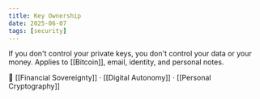 ```yaml
---
title: Key Ownership
date: 2025-06-07
tags: [security]
---
```


If you don't control your private keys, you don't control your data or your money. Applies to [[Bitcoin]], email, identity, and personal notes.

📎 [[Financial Sovereignty]] · [[Digital Autonomy]] · [[Personal Cryptography]]
